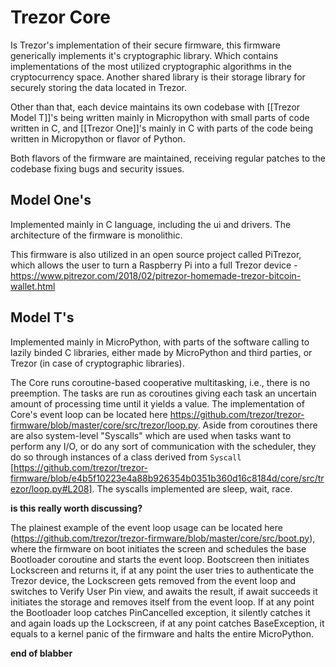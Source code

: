 # Trezor Core

Is Trezor's implementation of their secure firmware, this firmware generically implements it's cryptographic library. Which contains implementations of the most utilized cryptographic algorithms in the cryptocurrency space.
Another shared library is their storage library for securely storing the data located in Trezor. 

Other than that, each device maintains its own codebase with [[Trezor Model T]]'s being written mainly in Micropython with small parts of code written in C, and [[Trezor One]]'s mainly in C with parts of the code being written in Micropython or flavor of Python.

Both flavors of the firmware are maintained, receiving regular patches to the codebase fixing bugs and security issues.

## Model One's

Implemented mainly in C language, including the ui and drivers. The architecture of the firmware is monolithic.

This firmware is also utilized in an open source project called PiTrezor, which allows the user to turn a Raspberry Pi into a full Trezor device - https://www.pitrezor.com/2018/02/pitrezor-homemade-trezor-bitcoin-wallet.html

## Model T's

Implemented mainly in MicroPython, with parts of the software calling to lazily binded C libraries, either made by MicroPython and third parties, or Trezor (in case of cryptographic libraries).

The Core runs coroutine-based cooperative multitasking, i.e., there is no preemption. The tasks are run as coroutines giving each task an uncertain amount of processing time until it yields a value. The implementation of Core's event loop can be located here https://github.com/trezor/trezor-firmware/blob/master/core/src/trezor/loop.py. Aside from coroutines there are also system-level "Syscalls" which are used when tasks want to perform any I/O, or do any sort of communication with the scheduler, they do so through instances of a class derived from `Syscall` [https://github.com/trezor/trezor-firmware/blob/e4b5f10223e4a88b926354b0351b360d16c8184d/core/src/trezor/loop.py#L208]. The syscalls implemented are sleep, wait, race. 

**is this really worth discussing?**

The plainest example of the event loop usage can be located here (https://github.com/trezor/trezor-firmware/blob/master/core/src/boot.py), where the firmware on boot initiates the screen and schedules the base Bootloader coroutine and starts the event loop. Bootscreen then initiates Lockscreen and returns it, if at any point the user tries to authenticate the Trezor device, the Lockscreen gets removed from the event loop and switches to Verify User Pin view, and awaits the result, if await succeeds it initiates the storage and removes itself from the event loop. If at any point the Bootloader loop catches PinCancelled exception, it silently catches it and again loads up the Lockscreen, if at any point catches BaseException, it equals to a kernel panic of the firmware and halts the entire MicroPython. 

**end of blabber**

